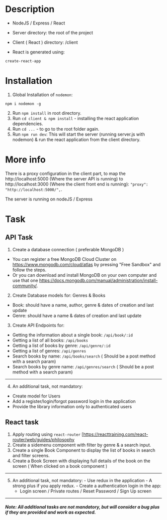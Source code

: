 # Description

- NodeJS / Express / React

- Server directory: the root of the project

- Client ( React ) directory: /client

- React is generated using:
```
create-react-app
```

# Installation

1. Global Installation of ```nodemon```:
```
npm i nodemon -g
```
2. Run ```npm install``` in root directory.
3. Run ```cd client & npm install``` - installing the react application dependencies.
4. Run ```cd ...``` - to go to the root folder again.
5. Run ```npm run dev```: This will start the server (running server.js with nodemon) & run the react application from the client directory.

# More info

There is a proxy configuration in the client part, to map the http://localhost:5000 (Where the server API is running) to http://localhost:3000 (Where the client front end is running): ```"proxy": "http://localhost:5000/",```.

The server is running on nodeJS / Express

# Task

## API Task
1. Create a database connection ( preferable MongoDB )
  - You can register a free MongoDB Cloud Cluster on https://www.mongodb.com/cloud/atlas by pressing "Free Sandbox" and follow the steps.
  - Or you can download and install MongoDB on your own computer and use that one https://docs.mongodb.com/manual/administration/install-community/.
2. Create Database models for: Genres & Books
  - Book: should have a name, author, genre & dates of creation and last update
  - Genre: should have a name & dates of creation and last update
3. Create API Endpoints for:
  - Getting the information about a single book: ```/api/book/:id```
  - Getting a list of all books: ```/api/books```
  - Getting a list of books by genre: ```/api/genre/:id```
  - Getting a list of genres: ```/api/genres```
  - Search books by name: ```/api/books/search``` ( Should be a post method with a search param)
  - Search books by genre name: ```/api/genres/search``` ( Should be a post method with a search param)
---
4. An additional task, not mandatory:
  - Create model for Users
  - Add a register/login/forgot password login in the application
  - Provide the library information only to authenticated users

## React task
  1. Apply routing using ```react-router``` [https://reacttraining.com/react-router/web/guides/philosophy
  2. Create a sidemenu component with filter by genre & a search input.
  3. Create a single Book Component to display the list of books in search and filter screens.
  4. Create a Book Screen with displaying full details of the book on the screen ( When clicked on a book component )
---
  5. An additional task, not mandatory:
    - Use redux in the application - A strong plus if you apply redux.
    - Create a authentication login in the app:
      - Login screen / Private routes / Reset Password / Sign Up screen

---
##### Note: All additional tasks are not mandatory, but will consider a bug plus if they are provided and work as expected.
